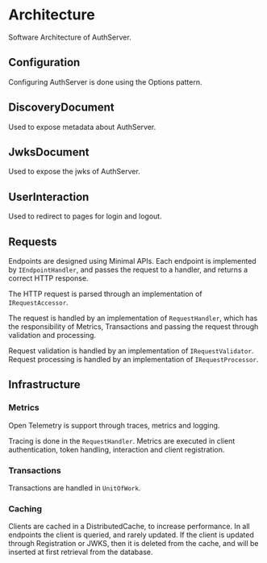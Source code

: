 # Architecture

Software Architecture of AuthServer.

## Configuration

Configuring AuthServer is done using the Options pattern.


## DiscoveryDocument

Used to expose metadata about AuthServer.


## JwksDocument

Used to expose the jwks of AuthServer.


## UserInteraction

Used to redirect to pages for login and logout.


## Requests

Endpoints are designed using Minimal APIs.
Each endpoint is implemented by ```IEndpointHandler```, and passes the request to a handler,
and returns a correct HTTP response.

The HTTP request is parsed through an implementation of ```IRequestAccessor```.

The request is handled by an implementation of ```RequestHandler```,
which has the responsibility of Metrics, Transactions and passing the request through validation and processing.

Request validation is handled by an implementation of ```IRequestValidator```.
Request processing is handled by an implementation of ```IRequestProcessor```.


## Infrastructure

### Metrics

Open Telemetry is support through traces, metrics and logging.

Tracing is done in the ```RequestHandler```.
Metrics are executed in client authentication, token handling, interaction and client registration.


### Transactions

Transactions are handled in ```UnitOfWork```.


### Caching

Clients are cached in a DistributedCache, to increase performance.
In all endpoints the client is queried, and rarely updated.
If the client is updated through Registration or JWKS, then it is deleted from the cache,
and will be inserted at first retrieval from the database.